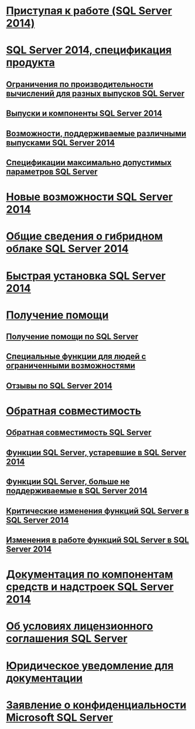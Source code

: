 # [Приступая к работе (SQL Server 2014)](getting-started-sql-server-2014.md)
# [SQL Server 2014, спецификация продукта](sql-server-2014-product-specifications.md)
## [Ограничения по производительности вычислений для разных выпусков SQL Server](../sql-server/compute-capacity-limits-by-edition-of-sql-server.md)
## [Выпуски и компоненты SQL Server 2014](../sql-server/editions-and-components-of-sql-server-2016.md)
## [Возможности, поддерживаемые различными выпусками SQL Server 2014](features-supported-by-the-editions-of-sql-server-2014.md)
## [Спецификации максимально допустимых параметров SQL Server](../sql-server/maximum-capacity-specifications-for-sql-server.md)
# [Новые возможности SQL Server 2014](../sql-server/what-s-new-in-sql-server-2016.md)
# [Общие сведения о гибридном облаке SQL Server 2014](introduction-to-sql-server-2014-hybrid-cloud.md)
# [Быстрая установка SQL Server 2014](quick-start-installation-of-sql-server-2014.md)
# [Получение помощи](getting-assistance-sql-server-2014.md)
## [Получение помощи по SQL Server](getting-sql-server-assistance.md)
## [Специальные функции для людей с ограниченными возможностями](accessibility-for-people-with-disabilities.md)
## [Отзывы по SQL Server 2014](providing-feedback-for-sql-server-2014.md)
# [Обратная совместимость](backward-compatibility.md)
## [Обратная совместимость SQL Server](sql-server-backward-compatibility.md)
## [Функции SQL Server, устаревшие в SQL Server 2014](deprecated-sql-server-features-in-sql-server-2014.md)
## [Функции SQL Server, больше не поддерживаемые в SQL Server 2014](discontinued-sql-server-features-in-sql-server-2014.md)
## [Критические изменения функций SQL Server в SQL Server 2014](breaking-changes-to-sql-server-features-in-sql-server-2014.md)
## [Изменения в работе функций SQL Server в SQL Server 2014](behavior-changes-to-sql-server-features-in-sql-server-2014.md)
# [Документация по компонентам средств и надстроек SQL Server 2014](documentation-for-sql-server-2014-tools-and-add-in-components.md)
# [Об условиях лицензионного соглашения SQL Server](about-the-sql-server-license-terms.md)
# [Юридическое уведомление для документации](legal-notice-for-documentation.md)
# [Заявление о конфиденциальности Microsoft SQL Server](microsoft-sql-server-privacy-statement.md)
